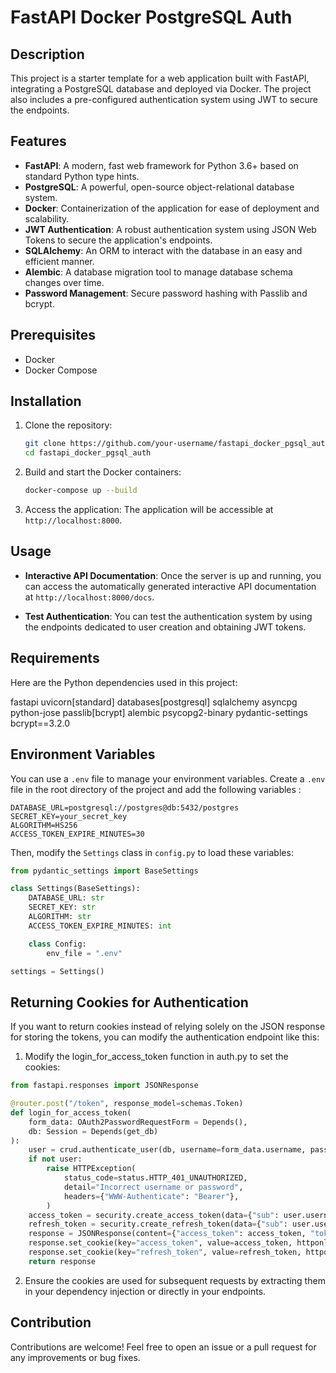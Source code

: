 # FastAPI Docker PostgreSQL Auth

## Description

This project is a starter template for a web application built with FastAPI, integrating a PostgreSQL database and deployed via Docker. The project also includes a pre-configured authentication system using JWT to secure the endpoints.

## Features

- **FastAPI**: A modern, fast web framework for Python 3.6+ based on standard Python type hints.
- **PostgreSQL**: A powerful, open-source object-relational database system.
- **Docker**: Containerization of the application for ease of deployment and scalability.
- **JWT Authentication**: A robust authentication system using JSON Web Tokens to secure the application's endpoints.
- **SQLAlchemy**: An ORM to interact with the database in an easy and efficient manner.
- **Alembic**: A database migration tool to manage database schema changes over time.
- **Password Management**: Secure password hashing with Passlib and bcrypt.

## Prerequisites

- Docker
- Docker Compose

## Installation

1. Clone the repository:
    ```sh
    git clone https://github.com/your-username/fastapi_docker_pgsql_auth.git
    cd fastapi_docker_pgsql_auth
    ```

2. Build and start the Docker containers:
    ```sh
    docker-compose up --build
    ```

3. Access the application:
    The application will be accessible at `http://localhost:8000`.

## Usage

- **Interactive API Documentation**:
  Once the server is up and running, you can access the automatically generated interactive API documentation at `http://localhost:8000/docs`.

- **Test Authentication**:
  You can test the authentication system by using the endpoints dedicated to user creation and obtaining JWT tokens.

## Requirements

Here are the Python dependencies used in this project:

fastapi
uvicorn[standard]
databases[postgresql]
sqlalchemy
asyncpg
python-jose
passlib[bcrypt]
alembic
psycopg2-binary
pydantic-settings
bcrypt==3.2.0


## Environment Variables

You can use a `.env` file to manage your environment variables. Create a `.env` file in the root directory of the project and add the following variables :
```
DATABASE_URL=postgresql://postgres@db:5432/postgres
SECRET_KEY=your_secret_key
ALGORITHM=HS256
ACCESS_TOKEN_EXPIRE_MINUTES=30
```

Then, modify the `Settings` class in `config.py` to load these variables:

```python
from pydantic_settings import BaseSettings

class Settings(BaseSettings):
    DATABASE_URL: str
    SECRET_KEY: str
    ALGORITHM: str
    ACCESS_TOKEN_EXPIRE_MINUTES: int

    class Config:
        env_file = ".env"

settings = Settings() 
```

## Returning Cookies for Authentication

If you want to return cookies instead of relying solely on the JSON response for storing the tokens, you can modify the authentication endpoint like this:

1. Modify the login_for_access_token function in auth.py to set the cookies:

```python
from fastapi.responses import JSONResponse

@router.post("/token", response_model=schemas.Token)
def login_for_access_token(
    form_data: OAuth2PasswordRequestForm = Depends(), 
    db: Session = Depends(get_db)
):
    user = crud.authenticate_user(db, username=form_data.username, password=form_data.password)
    if not user:
        raise HTTPException(
            status_code=status.HTTP_401_UNAUTHORIZED,
            detail="Incorrect username or password",
            headers={"WWW-Authenticate": "Bearer"},
        )
    access_token = security.create_access_token(data={"sub": user.username})
    refresh_token = security.create_refresh_token(data={"sub": user.username})
    response = JSONResponse(content={"access_token": access_token, "token_type": "bearer", "refresh_token": refresh_token})
    response.set_cookie(key="access_token", value=access_token, httponly=True)
    response.set_cookie(key="refresh_token", value=refresh_token, httponly=True)
    return response
```

2. Ensure the cookies are used for subsequent requests by extracting them in your dependency injection or directly in your endpoints.

## Contribution
Contributions are welcome! Feel free to open an issue or a pull request for any improvements or bug fixes.